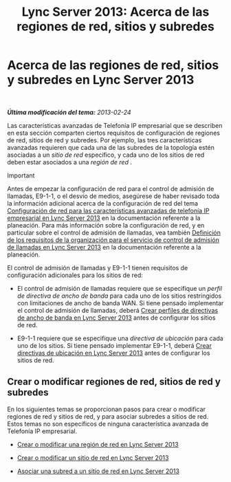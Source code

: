 ﻿---
title: 'Lync Server 2013: Acerca de las regiones de red, sitios y subredes'
TOCTitle: Acerca de las regiones de red, sitios y subredes
ms:assetid: 6662123a-d011-408c-a290-92b2a8589943
ms:mtpsurl: https://technet.microsoft.com/es-es/library/Gg398467(v=OCS.15)
ms:contentKeyID: 48275528
ms.date: 01/07/2017
mtps_version: v=OCS.15
ms.translationtype: HT
---

# Acerca de las regiones de red, sitios y subredes en Lync Server 2013

 

_**Última modificación del tema:** 2013-02-24_

Las características avanzadas de Telefonía IP empresarial que se describen en esta sección comparten ciertos requisitos de configuración de regiones de red, sitios de red y subredes. Por ejemplo, las tres características avanzadas requieren que cada una de las subredes de la topología estén asociadas a un *sitio de red* específico, y cada uno de los sitios de red deben estar asociados a una *región de red* .

> [!IMPORTANT]  
> Antes de empezar la configuración de red para el control de admisión de llamadas, E9-1-1, o el desvío de medios, asegúrese de haber revisado toda la información adicional acerca de la configuración de red del tema <a href="lync-server-2013-network-settings-for-the-advanced-enterprise-voice-features.md">Configuración de red para las características avanzadas de telefonía IP empresarial en Lync Server 2013</a> en la documentación referente a la planeación. Para más información sobre la configuración de red, y en particular sobre el control de admisión de llamadas, vea también <a href="lync-server-2013-defining-your-requirements-for-call-admission-control.md">Definición de los requisitos de la organización para el servicio de control de admisión de llamadas en Lync Server 2013</a> en la documentación referente a la planeación.



El control de admisión de llamadas y E9-1-1 tienen requisitos de configuración adicionales para los sitios de red:

  - El control de admisión de llamadas requiere que se especifique un *perfil de directiva de ancho de banda* para cada uno de los sitios restringidos con limitaciones de ancho de banda WAN. Si tiene pensado implementar el control de admisión de llamadas, deberá [Crear perfiles de directivas de ancho de banda en Lync Server 2013](lync-server-2013-create-bandwidth-policy-profiles.md) antes de configurar los sitios de red.

  - E9-1-1 requiere que se especifique una *directiva de ubicación* para cada uno de los sitios. Si tiene pensado implementar E9-1-1, deberá [Crear directivas de ubicación en Lync Server 2013](lync-server-2013-create-location-policies.md) antes de configurar los sitios de red.

## Crear o modificar regiones de red, sitios de red y subredes

En los siguientes temas se proporcionan pasos para crear o modificar regiones de red y sitios de red, y para asociar subredes a sitios de red. Estos temas no son específicos de ninguna característica avanzada de Telefonía IP empresarial.

  - [Crear o modificar una región de red en Lync Server 2013](lync-server-2013-create-or-modify-a-network-region.md)

  - [Crear o modificar un sitio de red en Lync Server 2013](lync-server-2013-create-or-modify-a-network-site.md)

  - [Asociar una subred a un sitio de red en Lync Server 2013](lync-server-2013-associate-a-subnet-with-a-network-site.md)

